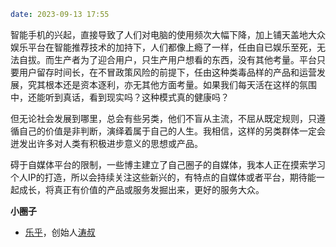 ```yaml
date: 2023-09-13 17:55
```

智能手机的兴起，直接导致了人们对电脑的使用频次大幅下降，加上铺天盖地大众娱乐平台在智能推荐技术的加持下，人们都像上瘾了一样，任由自已娱乐至死，无法自拔。而生产者为了迎合用户，只生产用户想看的东西，没有其他考量。平台只要用户留存时间长，在不冒政策风险的前提下，任由这种类毒品样的产品和运营发展，究其根本还是资本逐利，亦无其他方面考量。如果我们每天活在这样的氛围中，还能听到真话，看到现实吗？这种模式真的健康吗？

但无论社会发展到哪里，总会有些另类，他们不盲从主流，不屈从既定规则，只遵循自己的价值是非判断，演绎着属于自己的人生。我相信，这样的另类群体一定会迸发出许多对人类有积极进步意义的思想或产品。

碍于自媒体平台的限制，一些博主建立了自己圈子的自媒体，我本人正在摸索学习个人IP的打造，所以会持续关注这些新兴的，有特点的自媒体或者平台，期待能一起成长，将真正有价值的产品或服务发掘出来，更好的服务大众。

**小圈子**

* [乐乎](https://lehu.in/)，创始人[涛叔](https://taoshu.in/)
